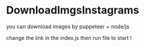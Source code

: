 # DownloadImgsInstagrams
you can download images by puppeteer + node/js

change the link in the index.js then run file to start !
